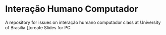 # Interação Humano Computador
A repository for issues on interação humano computador class at University of Brasilia
[]create Slides for PC